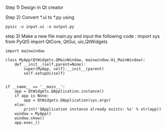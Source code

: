 Step 1) Design in Qt creator 


Step 2) Convert *.ui to *.py using
    
    pyuic -x input.ui -o output.py
    
step 3) Make a new file main.py and input the following code :
    import sys
    from PyQt5 import QtCore, QtGui, uic,QtWidgets
 
    import mainwindow
 
    class MyApp(QtWidgets.QMainWindow, mainwindow.Ui_MainWindow):
        def __init__(self,parent=None):
            super(MyApp, self).__init__(parent)
            self.setupUi(self)


    if __name__ == '__main__':
        app = QtWidgets.QApplication.instance()
        if app is None:
            app = QtWidgets.QApplication(sys.argv)
        else:
            print('QApplication instance already exists: %s' % str(app))
        window = MyApp()
        window.show()
        app.exec_()
